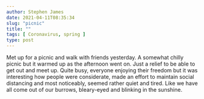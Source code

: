 ```yaml
---
author: Stephen James
date: 2021-04-11T08:35:34
slug: "picnic"
title: ""
tags: [ Coronavirus, spring ]
type: post
---
```

Met up for a picnic and walk with friends yesterday. A somewhat chilly picnic but it warmed up as the afternoon went on. Just a relief to be able to get out and meet up. Quite busy, everyone enjoying their freedom but it was interesting how people were considerate, made an effort to maintain social distancing and most noticeably, seemed rather quiet and tired. Like we have all come out of our burrows, bleary-eyed and blinking in the sunshine. 
